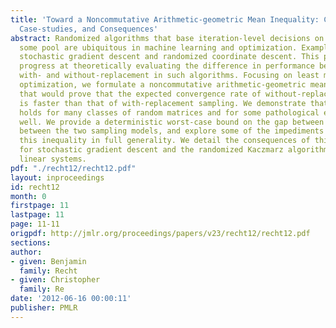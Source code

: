```yaml
---
title: 'Toward a Noncommutative Arithmetic-geometric Mean Inequality: Conjectures,
  Case-studies, and Consequences'
abstract: Randomized algorithms that base iteration-level decisions on samples from
  some pool are ubiquitous in machine learning and optimization. Examples include
  stochastic gradient descent and randomized coordinate descent. This paper makes
  progress at theoretically evaluating the difference in performance between sampling
  with- and without-replacement in such algorithms. Focusing on least means squares
  optimization, we formulate a noncommutative arithmetic-geometric mean inequality
  that would prove that the expected convergence rate of without-replacement sampling
  is faster than that of with-replacement sampling. We demonstrate that this inequality
  holds for many classes of random matrices and for some pathological examples as
  well. We provide a deterministic worst-case bound on the gap between the discrepancy
  between the two sampling models, and explore some of the impediments to proving
  this inequality in full generality. We detail the consequences of this inequality
  for stochastic gradient descent and the randomized Kaczmarz algorithm for solving
  linear systems.
pdf: "./recht12/recht12.pdf"
layout: inproceedings
id: recht12
month: 0
firstpage: 11
lastpage: 11
page: 11-11
origpdf: http://jmlr.org/proceedings/papers/v23/recht12/recht12.pdf
sections: 
author:
- given: Benjamin
  family: Recht
- given: Christopher
  family: Re
date: '2012-06-16 00:00:11'
publisher: PMLR
---
```

